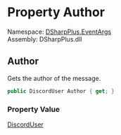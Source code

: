 # Property Author

Namespace: [DSharpPlus.EventArgs](DSharpPlus.EventArgs.md)  
Assembly: DSharpPlus.dll

## <a id="DSharpPlus_EventArgs_MessageCreateEventArgs_Author"></a>Author

Gets the author of the message.

```csharp
public DiscordUser Author { get; }
```

### Property Value

[DiscordUser](DSharpPlus.Entities.DiscordUser.md)

